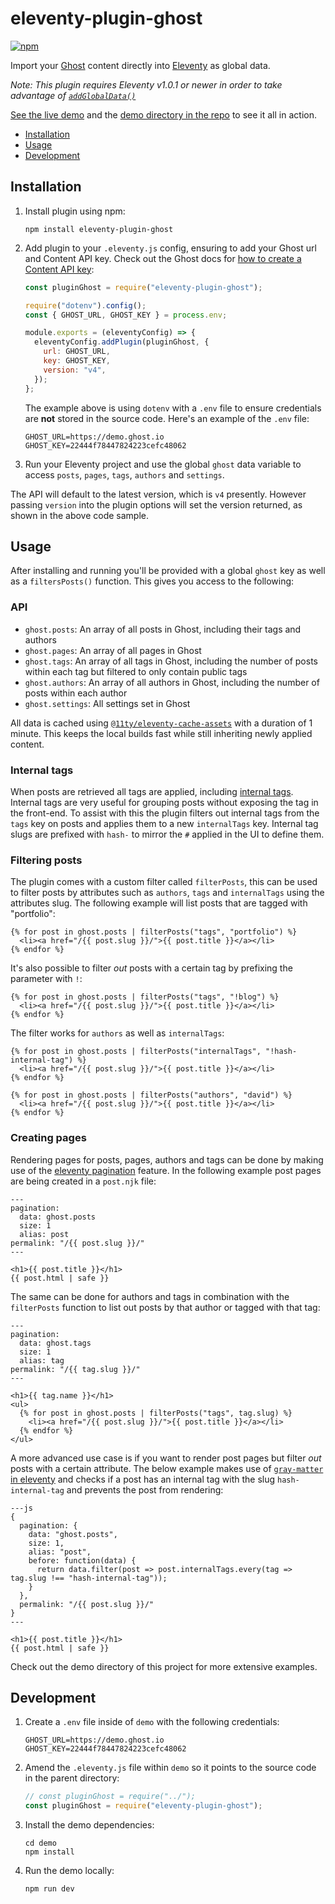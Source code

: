 # eleventy-plugin-ghost

[![npm](https://img.shields.io/npm/v/eleventy-plugin-ghost)](https://www.npmjs.com/package/eleventy-plugin-ghost)

Import your [Ghost](https://ghost.org) content directly into [Eleventy](https://github.com/11ty/eleventy) as global data.

_Note: This plugin requires Eleventy v1.0.1 or newer in order to take advantage of [`addGlobalData()`](https://www.11ty.dev/docs/data-global-custom/)_

[See the live demo](https://eleventy-plugin-ghost.netlify.app) and the [demo directory in the repo](https://github.com/daviddarnes/eleventy-plugin-ghost/tree/main/demo) to see it all in action.

- [Installation](#installation)
- [Usage](#usage)
- [Development](#development)

## Installation

1. Install plugin using npm:

   ```
   npm install eleventy-plugin-ghost
   ```

2. Add plugin to your `.eleventy.js` config, ensuring to add your Ghost url and Content API key. Check out the Ghost docs for [how to create a Content API key](http://www.ghost.org/docs/content-api/):

   ```js
   const pluginGhost = require("eleventy-plugin-ghost");

   require("dotenv").config();
   const { GHOST_URL, GHOST_KEY } = process.env;

   module.exports = (eleventyConfig) => {
     eleventyConfig.addPlugin(pluginGhost, {
       url: GHOST_URL,
       key: GHOST_KEY,
       version: "v4",
     });
   };
   ```

   The example above is using `dotenv` with a `.env` file to ensure credentials are **not** stored in the source code. Here's an example of the `.env` file:

   ```text
   GHOST_URL=https://demo.ghost.io
   GHOST_KEY=22444f78447824223cefc48062
   ```

3. Run your Eleventy project and use the global `ghost` data variable to access `posts`, `pages`, `tags`, `authors` and `settings`.

The API will default to the latest version, which is `v4` presently. However passing `version` into the plugin options will set the version returned, as shown in the above code sample.

## Usage

After installing and running you'll be provided with a global `ghost` key as well as a `filtersPosts()` function. This gives you access to the following:

### API

- `ghost.posts`: An array of all posts in Ghost, including their tags and authors
- `ghost.pages`: An array of all pages in Ghost
- `ghost.tags`: An array of all tags in Ghost, including the number of posts within each tag but filtered to only contain public tags
- `ghost.authors`: An array of all authors in Ghost, including the number of posts within each author
- `ghost.settings`: All settings set in Ghost

All data is cached using [`@11ty/eleventy-cache-assets`](https://www.11ty.dev/docs/plugins/cache/) with a duration of 1 minute. This keeps the local builds fast while still inheriting newly applied content.

### Internal tags

When posts are retrieved all tags are applied, including [internal tags](https://ghost.org/docs/publishing/#internal-tag). Internal tags are very useful for grouping posts without exposing the tag in the front-end. To assist with this the plugin filters out internal tags from the `tags` key on posts and applies them to a new `internalTags` key. Internal tag slugs are prefixed with `hash-` to mirror the `#` applied in the UI to define them.

### Filtering posts

The plugin comes with a custom filter called `filterPosts`, this can be used to filter posts by attributes such as `authors`, `tags` and `internalTags` using the attributes slug. The following example will list posts that are tagged with "portfolio":

```nunjucks
{% for post in ghost.posts | filterPosts("tags", "portfolio") %}
  <li><a href="/{{ post.slug }}/">{{ post.title }}</a></li>
{% endfor %}
```

It's also possible to filter _out_ posts with a certain tag by prefixing the parameter with `!`:

```nunjucks
{% for post in ghost.posts | filterPosts("tags", "!blog") %}
  <li><a href="/{{ post.slug }}/">{{ post.title }}</a></li>
{% endfor %}
```

The filter works for `authors` as well as `internalTags`:

```nunjucks
{% for post in ghost.posts | filterPosts("internalTags", "!hash-internal-tag") %}
  <li><a href="/{{ post.slug }}/">{{ post.title }}</a></li>
{% endfor %}
```

```nunjucks
{% for post in ghost.posts | filterPosts("authors", "david") %}
  <li><a href="/{{ post.slug }}/">{{ post.title }}</a></li>
{% endfor %}
```

### Creating pages

Rendering pages for posts, pages, authors and tags can be done by making use of the [eleventy pagination](https://www.11ty.dev/docs/pagination/) feature. In the following example post pages are being created in a `post.njk` file:

```nunjucks
---
pagination:
  data: ghost.posts
  size: 1
  alias: post
permalink: "/{{ post.slug }}/"
---

<h1>{{ post.title }}</h1>
{{ post.html | safe }}
```

The same can be done for authors and tags in combination with the `filterPosts` function to list out posts by that author or tagged with that tag:

```nunjucks
---
pagination:
  data: ghost.tags
  size: 1
  alias: tag
permalink: "/{{ tag.slug }}/"
---

<h1>{{ tag.name }}</h1>
<ul>
  {% for post in ghost.posts | filterPosts("tags", tag.slug) %}
    <li><a href="/{{ post.slug }}/">{{ post.title }}</a></li>
  {% endfor %}
</ul>
```

A more advanced use case is if you want to render post pages but filter _out_ posts with a certain attribute. The below example makes use of [`gray-matter` in eleventy](https://www.11ty.dev/docs/data-frontmatter/#alternative-front-matter-formats) and checks if a post has an internal tag with the slug `hash-internal-tag` and prevents the post from rendering:

```nunjucks
---js
{
  pagination: {
    data: "ghost.posts",
    size: 1,
    alias: "post",
    before: function(data) {
      return data.filter(post => post.internalTags.every(tag => tag.slug !== "hash-internal-tag"));
    }
  },
  permalink: "/{{ post.slug }}/"
}
---

<h1>{{ post.title }}</h1>
{{ post.html | safe }}
```

Check out the demo directory of this project for more extensive examples.

## Development

1. Create a `.env` file inside of `demo` with the following credentials:

   ```text
   GHOST_URL=https://demo.ghost.io
   GHOST_KEY=22444f78447824223cefc48062
   ```

2. Amend the `.eleventy.js` file within `demo` so it points to the source code in the parent directory:

   ```js
   // const pluginGhost = require("../");
   const pluginGhost = require("eleventy-plugin-ghost");
   ```

3. Install the demo dependencies:

   ```text
   cd demo
   npm install
   ```

4. Run the demo locally:
   ```text
   npm run dev
   ```
